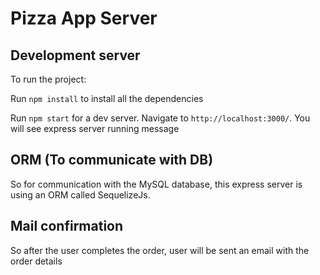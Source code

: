 # Pizza App Server

## Development server

To run the project: 

Run `npm install` to install all the dependencies

Run `npm start` for a dev server. Navigate to `http://localhost:3000/`. You will see express server running message


## ORM (To communicate with DB)

So for communication with the MySQL database, this express server is using an ORM called SequelizeJs.

## Mail confirmation

So after the user completes the order, user will be sent an email with the order details
